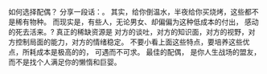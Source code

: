 如何选择配偶？
分享一段话：。
其实，给你倒温水，半夜给你买烧烤，这些都不是稀有物种。
而现实是，有些人，无论男女、却偏偏为这种低成本的付出，
感动的死去活来。?
真正的稀缺资源是
对方的谈吐，对方的知识面，对方的视野，对方控制局面的能力，对方的情绪稳定。
不要小看上面这些特点，要培养这些优点，所耗成本是极高的的，
可遇而不可求。
最佳的配偶，
是你人生战场的盟友，而不是找个人满足你的懒惰和巨婴。